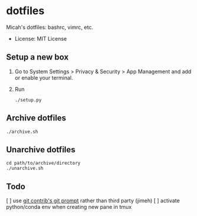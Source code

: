 # dotfiles

Micah's dotfiles: bashrc, vimrc, etc.

- License: MIT License

## Setup a new box

1. Go to System Settings > Privacy & Security > App Management and add or enable your terminal.

2. Run

    ```
    ./setup.py
    ```

## Archive dotfiles

```
./archive.sh
```

## Unarchive dotfiles

```
cd path/to/archive/directory
./unarchive.sh
```

## Todo

[ ] use [git contrib's git
prompt](https://github.com/git/git/blob/master/contrib/completion/git-prompt.sh) rather than third party (jimeh)
[ ] activate python/conda env when creating new pane in tmux
